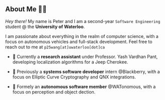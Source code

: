 ## About Me :raising_hand_man:
*Hey there!* My name is Peter and I am a second-year ```Software Engineering``` student @ the **University of Waterloo**.

I am passionate about everything in the realm of computer science, with a focus on autonomous vehicles and full-stack development. Feel free to reach out to me at ```p25wang[at]uwaterloo[dot]ca```

* 🚗 Currently a **research assistant** under Professor. Yash Vardhan Pant, developing localization algorithms for a Jeep Cherokee.

* 🔐 Previously a **systems software developer** intern @Blackberry, with a focus on Elliptic Curve Cryptography and QNX integrations.

* 🚙 Formely an **autonomous software member** @WATonomous, with a focus on perception and object dection.
